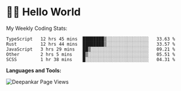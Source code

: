 # 👋🏽 Hello World 

<!--![Deepankar's github stats](https://github-readme-stats.vercel.app/api?username=Deep-Codes&count_private=true&show_icons=true&theme=radical)-->
My Weekly Coding Stats:

<!--START_SECTION:waka-->
```text
TypeScript   12 hrs 45 mins  ████████▒░░░░░░░░░░░░░░░░   33.63 % 
Rust         12 hrs 44 mins  ████████▒░░░░░░░░░░░░░░░░   33.57 % 
JavaScript   3 hrs 29 mins   ██▒░░░░░░░░░░░░░░░░░░░░░░   09.21 % 
Other        2 hrs 5 mins    █▒░░░░░░░░░░░░░░░░░░░░░░░   05.51 % 
SCSS         1 hr 38 mins    █░░░░░░░░░░░░░░░░░░░░░░░░   04.31 % 
```
<!--END_SECTION:waka-->

**Languages and Tools:**



<p align="left"> <img src="https://komarev.com/ghpvc/?username=Deep-Codes&label=Views&color=blue&style=plastic" alt="Deepankar Page Views" /> </p>
